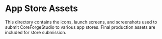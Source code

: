 # App Store Assets

This directory contains the icons, launch screens, and screenshots used to submit CoreForgeStudio to various app stores. Final production assets are included for store submission.
